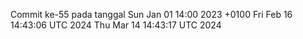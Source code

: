 Commit ke-55 pada tanggal Sun Jan 01 14:00 2023 +0100
Fri Feb 16 14:43:06 UTC 2024
Thu Mar 14 14:43:17 UTC 2024
